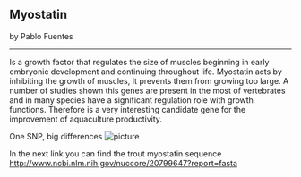 ## Myostatin 

by Pablo Fuentes


-------

Is a growth factor that regulates the size of muscles beginning in early embryonic development and continuing throughout life. Myostatin acts by inhibiting the growth of muscles, It prevents them from growing too large. A number of studies shown this genes are present in the most of vertebrates and in many species have a significant regulation role with growth functions. Therefore is a very interesting candidate gene for the improvement of aquaculture productivity.


One SNP, big differences ![picture](http://gdb.voanews.com/BC2B5297-866C-4D70-A65F-46261240F2E8_w640_r1_s.jpg)


In the next link you can find the trout myostatin sequence <http://www.ncbi.nlm.nih.gov/nuccore/20799647?report=fasta>



 

